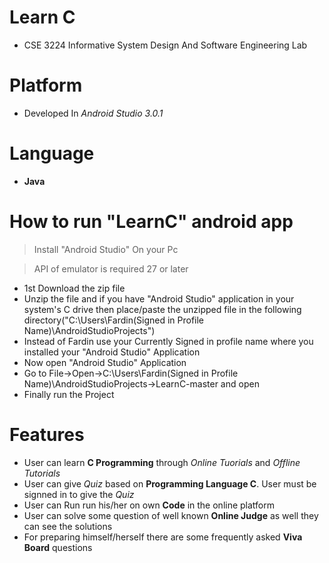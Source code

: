 # Learn C
* CSE 3224 Informative System Design And Software Engineering Lab

# Platform
* Developed In *Android Studio 3.0.1*

# Language
 * **Java**

# How to run "LearnC" android app

> Install "Android Studio" On your Pc 

> API of emulator is required 27 or later

*  1st Download the zip file 
* Unzip the file and if you have "Android Studio" application in your system's C drive then place/paste the unzipped file in the following directory("C:\Users\Fardin(Signed in Profile Name)\AndroidStudioProjects")  
* Instead of Fardin use your Currently Signed in profile name where you installed your "Android Studio" Application
* Now open "Android Studio" Application
* Go to File->Open->C:\Users\Fardin(Signed in Profile Name)\AndroidStudioProjects->LearnC-master and open
* Finally run the Project

# Features
- User can learn **C Programming** through *Online Tuorials* and *Offline Tutorials*
- User can give *Quiz* based on **Programming Language C**. User must be signned in to give the *Quiz*
- User can Run run his/her on own **Code** in the online platform 
- User can solve some question of well known **Online Judge** as well they can see the solutions
- For preparing himself/herself there are some frequently asked **Viva Board** questions
